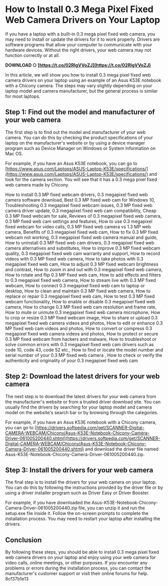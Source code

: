 
 
# How to Install 0.3 Mega Pixel Fixed Web Camera Drivers on Your Laptop
 
If you have a laptop with a built-in 0.3 mega pixel fixed web camera, you may need to install or update the drivers for it to work properly. Drivers are software programs that allow your computer to communicate with your hardware devices. Without the right drivers, your web camera may not function correctly or at all.
 
**DOWNLOAD ○ [https://t.co/02RIgVVoZJ](https://t.co/02RIgVVoZJ)**


 
In this article, we will show you how to install 0.3 mega pixel fixed web camera drivers on your laptop using an example of an Asus K53E notebook with a Chicony camera. The steps may vary slightly depending on your laptop model and camera manufacturer, but the general process is similar for most laptops.
 
## Step 1: Find out the model and manufacturer of your web camera
 
The first step is to find out the model and manufacturer of your web camera. You can do this by checking the product specifications of your laptop on the manufacturer's website or by using a device manager program such as Device Manager on Windows or System Information on Mac OS.
 
For example, if you have an Asus K53E notebook, you can go to [https://www.asus.com/Laptops/ASUS-Laptop-K53E/specifications/](https://www.asus.com/Laptops/ASUS-Laptop-K53E/specifications/) and look for the camera section. You will see that it has a 0.3 mega pixel fixed web camera made by Chicony.
 
How to install 0.3 MP fixed webcam drivers,  0.3 megapixel fixed web camera software download,  Best 0.3 MP fixed web cam for Windows 10,  Troubleshooting 0.3 megapixel fixed webcam issues,  0.3 MP fixed web camera driver update,  0.3 megapixel fixed web cam compatibility,  Cheap 0.3 MP fixed webcam for sale,  Reviews of 0.3 megapixel fixed web camera,  0.3 MP fixed web cam settings and features,  How to use 0.3 megapixel fixed webcam for video calls,  0.3 MP fixed web camera vs 1.3 MP web camera,  Benefits of 0.3 megapixel fixed web cam,  How to fix 0.3 MP fixed webcam not working,  0.3 megapixel fixed web camera manual and guide,  How to uninstall 0.3 MP fixed web cam drivers,  0.3 megapixel fixed web camera alternatives and substitutes,  How to improve 0.3 MP fixed webcam quality,  0.3 megapixel fixed web cam warranty and support,  How to record videos with 0.3 MP fixed web camera,  How to take photos with 0.3 megapixel fixed web cam,  How to adjust 0.3 MP fixed webcam brightness and contrast,  How to zoom in and out with 0.3 megapixel fixed web camera,  How to rotate and flip 0.3 MP fixed web cam,  How to add effects and filters to 0.3 megapixel fixed web camera,  How to stream live with 0.3 MP fixed webcam,  How to connect 0.3 megapixel fixed web cam to laptop or desktop,  How to clean and maintain 0.3 MP fixed web camera,  How to replace or repair 0.3 megapixel fixed web cam,  How to test 0.3 MP fixed webcam functionality,  How to enable or disable 0.3 megapixel fixed web camera,  How to change 0.3 MP fixed web cam resolution and frame rate,  How to mute or unmute 0.3 megapixel fixed web camera microphone,  How to crop or resize 0.3 MP fixed webcam image,  How to share or upload 0.3 megapixel fixed web camera videos and photos,  How to edit or enhance 0.3 MP fixed web cam videos and photos,  How to convert or compress 0.3 megapixel fixed web camera videos and photos,  How to protect or secure 0.3 MP fixed webcam from hackers and malware,  How to troubleshoot or solve common errors with 0.3 megapixel fixed web cam drivers such as code 10, code 43, code 52 etc.,  How to find or locate the model number and serial number of your 0.3 MP fixed web camera ,  How to check or verify the authenticity and originality of your 0.3 megapixel fixed web cam
 
## Step 2: Download the latest drivers for your web camera
 
The next step is to download the latest drivers for your web camera from the manufacturer's website or from a trusted driver download site. You can usually find the drivers by searching for your laptop model and camera model on the website's search bar or by browsing through the categories.
 
For example, if you have an Asus K53E notebook with a Chicony camera, you can go to [https://drivers.softpedia.com/get/SCANNER-Digital-CAMERA-WEBCAM/Chicony/Asus-K53E-Notebook-Chicony-Camera-Driver-061005200440.shtml](https://drivers.softpedia.com/get/SCANNER-Digital-CAMERA-WEBCAM/Chicony/Asus-K53E-Notebook-Chicony-Camera-Driver-061005200440.shtml) and download the driver file named Asus-K53E-Notebook-Chicony-Camera-Driver-061005200440.zip.
 
## Step 3: Install the drivers for your web camera
 
The final step is to install the drivers for your web camera on your laptop. You can do this by following the instructions provided by the driver file or by using a driver installer program such as Driver Easy or Driver Booster.
 
For example, if you have downloaded the Asus-K53E-Notebook-Chicony-Camera-Driver-061005200440.zip file, you can unzip it and run the setup.exe file inside it. Follow the on-screen prompts to complete the installation process. You may need to restart your laptop after installing the drivers.
 
## Conclusion
 
By following these steps, you should be able to install 0.3 mega pixel fixed web camera drivers on your laptop and enjoy using your web camera for video calls, online meetings, or other purposes. If you encounter any problems or errors during the installation process, you can contact the manufacturer's customer support or visit their online forums for help.
 8cf37b1e13
 
